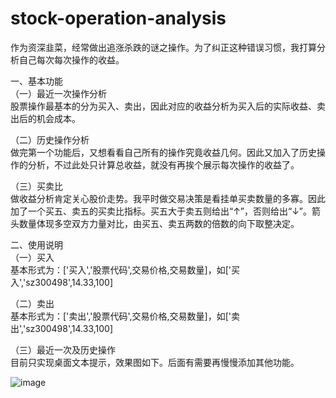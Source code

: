 # stock-operation-analysis
作为资深韭菜，经常做出追涨杀跌的谜之操作。为了纠正这种错误习惯，我打算分析自己每次每次操作的收益。  

一、基本功能  
（一）最近一次操作分析  
股票操作最基本的分为买入、卖出，因此对应的收益分析为买入后的实际收益、卖出后的机会成本。

（二）历史操作分析  
做完第一个功能后，又想看看自己所有的操作究竟收益几何。因此又加入了历史操作的分析，不过此处只计算总收益，就没有再挨个展示每次操作的收益了。

（三）买卖比  
做收益分析肯定关心股价走势。我平时做交易决策是看挂单买卖数量的多寡。因此加了一个买五、卖五的买卖比指标。买五大于卖五则给出“↑”，否则给出“↓”。箭头数量体现多空双方力量对比，由买五、卖五两数的倍数的向下取整决定。

二、使用说明  
（一）买入  
基本形式为：['买入','股票代码',交易价格,交易数量]，如['买入','sz300498',14.33,100]

（二）卖出  
基本形式为：['卖出','股票代码',交易价格,交易数量]，如['卖出','sz300498',14.33,100]

（三）最近一次及历史操作  
目前只实现桌面文本提示，效果图如下。后面有需要再慢慢添加其他功能。


![image](https://github.com/Hongwei008/stock-operation-analysis/blob/main/%E6%95%88%E6%9E%9C%E5%9B%BE.png)
